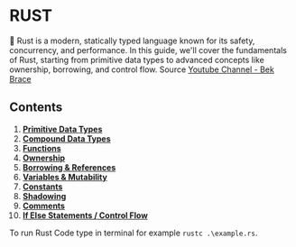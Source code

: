 # RUST

🦀 Rust is a modern, statically typed language known for its safety, concurrency, and performance. In this guide, we'll cover the fundamentals of Rust, starting from primitive data types to advanced concepts like ownership, borrowing, and control flow. Source [Youtube Channel - Bek Brace](https://www.youtube.com/playlist?list=PLrOQsSoS-V69UWKxV4FNRJFlHS0DUFQA2) 

## Contents

1. **[Primitive Data Types](./01_Primitive_Data_Types/README.md)**
2. **[Compound Data Types](./02_Compound_Data_Types/README.md)**
3. **[Functions](./03_Functions/README.md)**
4. **[Ownership](./04_Ownership/README.md)**
5. **[Borrowing & References](./05_Borrowing_and_References/README.md)**
6. **[Variables & Mutability](./06_Variables_&_Mutability/README.md)**
7. **[Constants](./07_Constants/README.md)**
8. **[Shadowing](./08_Shadowing/README.md)**
9. **[Comments](./09_Comments/README.md)**
10. **[If Else Statements / Control Flow](./10_If_Else_Statements_Control_Flow/README.md)**

To run Rust Code type in terminal for example ```rustc .\example.rs```.